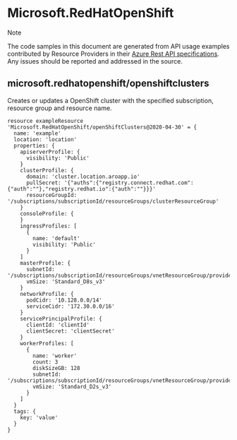 # Microsoft.RedHatOpenShift
  
> [!NOTE]
> The code samples in this document are generated from API usage examples contributed by Resource Providers in their [Azure Rest API specifications](https://github.com/Azure/azure-rest-api-specs). Any issues should be reported and addressed in the source.


## microsoft.redhatopenshift/openshiftclusters

Creates or updates a OpenShift cluster with the specified subscription, resource group and resource name.
```bicep
resource exampleResource 'Microsoft.RedHatOpenShift/openShiftClusters@2020-04-30' = {
  name: 'example'
  location: 'location'
  properties: {
    apiserverProfile: {
      visibility: 'Public'
    }
    clusterProfile: {
      domain: 'cluster.location.aroapp.io'
      pullSecret: '{"auths":{"registry.connect.redhat.com":{"auth":""},"registry.redhat.io":{"auth":""}}}'
      resourceGroupId: '/subscriptions/subscriptionId/resourceGroups/clusterResourceGroup'
    }
    consoleProfile: {
    }
    ingressProfiles: [
      {
        name: 'default'
        visibility: 'Public'
      }
    ]
    masterProfile: {
      subnetId: '/subscriptions/subscriptionId/resourceGroups/vnetResourceGroup/providers/Microsoft.Network/virtualNetworks/vnet/subnets/master'
      vmSize: 'Standard_D8s_v3'
    }
    networkProfile: {
      podCidr: '10.128.0.0/14'
      serviceCidr: '172.30.0.0/16'
    }
    servicePrincipalProfile: {
      clientId: 'clientId'
      clientSecret: 'clientSecret'
    }
    workerProfiles: [
      {
        name: 'worker'
        count: 3
        diskSizeGB: 128
        subnetId: '/subscriptions/subscriptionId/resourceGroups/vnetResourceGroup/providers/Microsoft.Network/virtualNetworks/vnet/subnets/worker'
        vmSize: 'Standard_D2s_v3'
      }
    ]
  }
  tags: {
    key: 'value'
  }
}
```
